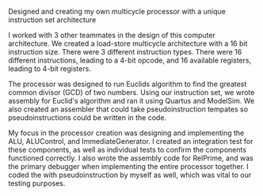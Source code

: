 Designed and creating my own multicycle processor with a unique instruction set architecture

I worked with 3 other teammates in the design of this computer architecture. We created a load-store multicycle architecture with a 16 bit instruction size. There were 3 different 
instruction types. There were 16 different instructions, leading to a 4-bit opcode, and 16 available registers, leading to 4-bit registers.

The processor was designed to run Euclids algorithm to find the greatest common divisor (GCD) of two numbers. Using our instruction set, we wrote assembly for Euclid's algorithm
and ran it using Quartus and ModelSim. We also created an assembler that could take pseudoinstruction tempates so pseudoinstructions could be written in the code. 

My focus in the processor creation was designing and implementing the ALU, ALUControl, and ImmediateGenerator. I created an integration test for these components, as well as individual
tests to confirm the components functioned correctly. I also wrote the assembly code for RelPrime, and was the primary debugger when implementing the entire processor together. I coded the
with pseudoinstruction by myself as well, which was vital to our testing purposes.

